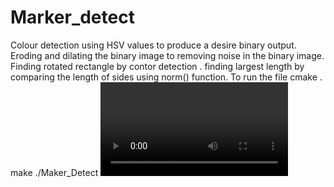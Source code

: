 # Marker_detect
Colour detection using HSV values to produce a desire binary  output.
Eroding and dilating the binary image to removing noise in the binary image.
Finding rotated rectangle by contor detection .
finding largest length by comparing the length of sides using norm() function. 
  To run the file 
  cmake .
  make 
  ./Maker_Detect <video path>
                           
